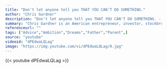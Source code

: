 ```yaml
---
title: "Don't let anyone tell you THAT YOU CAN'T DO SOMETHING."
author: "Chris Gardner"
description: "Don't let anyone tell you THAT YOU CAN'T DO SOMETHING. - Chris Gardner quotes from GetInspired365.com"
summary: "Chris Gardner is an American entrepreneur, investor, stockbroker, motivational speaker, author, and philanthropist who, during the early 1980s, struggled with homelessness while raising his toddler son, Christopher, Jr. Gardner's book of memoirs, The Pursuit of Happyness, was published in May 2006"
referenceurl: ""
tags: ["Advice","Ambition","Dreams","Father","Parent",]
source: "youtube"
videoid: "dPEdwaLQLag"
image: "https://img.youtube.com/vi/dPEdwaLQLag/0.jpg"
---
```


{{< youtube dPEdwaLQLag >}}
